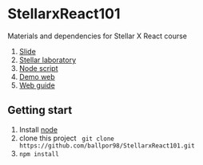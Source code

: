 # StellarxReact101

Materials and dependencies for Stellar X React course

1. [Slide](https://docs.google.com/presentation/d/1MNToBhgBFl-VUJvTsykbH6-SM4kWnfhV28IWV-Mf2Wo/edit?usp=sharing)
2. [Stellar laboratory](https://github.com/ballpor98/StellarxReact101/blob/master/lab_guide.md)
3. [Node script](https://github.com/ballpor98/StellarxReact101/blob/master/script/script_guide.md)
4. [Demo web](https://ballpor98.github.io/StellarxReact101)
5. [Web guide](https://github.com/ballpor98/StellarxReact101/blob/master/web_guide.md)

## Getting start

1. Install [node](https://nodejs.org/en/)
2. clone this project ``` git clone https://github.com/ballpor98/StellarxReact101.git```
3. ```npm install```
